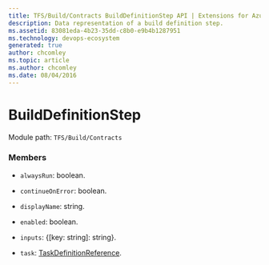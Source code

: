 ```yaml
---
title: TFS/Build/Contracts BuildDefinitionStep API | Extensions for Azure DevOps Services
description: Data representation of a build definition step.
ms.assetid: 83081eda-4b23-35dd-c8b0-e9b4b1287951
ms.technology: devops-ecosystem
generated: true
author: chcomley
ms.topic: article
ms.author: chcomley
ms.date: 08/04/2016
---
```


# BuildDefinitionStep

Module path: `TFS/Build/Contracts`

### Members

- `alwaysRun`: boolean.

- `continueOnError`: boolean.

- `displayName`: string.

- `enabled`: boolean.

- `inputs`: {[key: string]: string}.

- `task`: [TaskDefinitionReference](./TaskDefinitionReference.md).
